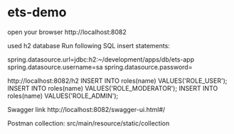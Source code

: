 # ets-demo


open your browser http://localhost:8082

used h2 database Run following SQL insert statements:

spring.datasource.url=jdbc:h2:~/development/apps/db/ets-app
spring.datasource.username=sa
spring.datasource.password=

http://localhost:8082/h2
INSERT INTO roles(name) VALUES('ROLE_USER'); 
INSERT INTO roles(name) VALUES('ROLE_MODERATOR'); 
INSERT INTO roles(name) VALUES('ROLE_ADMIN');

Swagger link http://localhost:8082/swagger-ui.html#/


Postman collection: src/main/resource/static/collection


